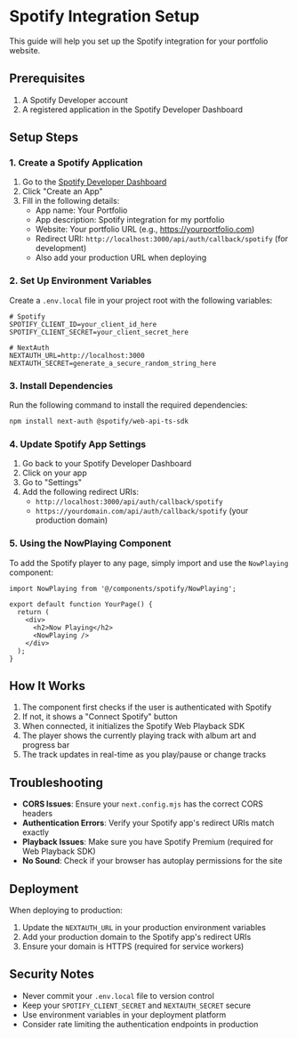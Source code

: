 # Spotify Integration Setup

This guide will help you set up the Spotify integration for your portfolio website.

## Prerequisites

1. A Spotify Developer account
2. A registered application in the Spotify Developer Dashboard

## Setup Steps

### 1. Create a Spotify Application

1. Go to the [Spotify Developer Dashboard](https://developer.spotify.com/dashboard/)
2. Click "Create an App"
3. Fill in the following details:
   - App name: Your Portfolio
   - App description: Spotify integration for my portfolio
   - Website: Your portfolio URL (e.g., https://yourportfolio.com)
   - Redirect URI: `http://localhost:3000/api/auth/callback/spotify` (for development)
   - Also add your production URL when deploying

### 2. Set Up Environment Variables

Create a `.env.local` file in your project root with the following variables:

```env
# Spotify
SPOTIFY_CLIENT_ID=your_client_id_here
SPOTIFY_CLIENT_SECRET=your_client_secret_here

# NextAuth
NEXTAUTH_URL=http://localhost:3000
NEXTAUTH_SECRET=generate_a_secure_random_string_here
```

### 3. Install Dependencies

Run the following command to install the required dependencies:

```bash
npm install next-auth @spotify/web-api-ts-sdk
```

### 4. Update Spotify App Settings

1. Go back to your Spotify Developer Dashboard
2. Click on your app
3. Go to "Settings"
4. Add the following redirect URIs:
   - `http://localhost:3000/api/auth/callback/spotify`
   - `https://yourdomain.com/api/auth/callback/spotify` (your production domain)

### 5. Using the NowPlaying Component

To add the Spotify player to any page, simply import and use the `NowPlaying` component:

```tsx
import NowPlaying from '@/components/spotify/NowPlaying';

export default function YourPage() {
  return (
    <div>
      <h2>Now Playing</h2>
      <NowPlaying />
    </div>
  );
}
```

## How It Works

1. The component first checks if the user is authenticated with Spotify
2. If not, it shows a "Connect Spotify" button
3. When connected, it initializes the Spotify Web Playback SDK
4. The player shows the currently playing track with album art and progress bar
5. The track updates in real-time as you play/pause or change tracks

## Troubleshooting

- **CORS Issues**: Ensure your `next.config.mjs` has the correct CORS headers
- **Authentication Errors**: Verify your Spotify app's redirect URIs match exactly
- **Playback Issues**: Make sure you have Spotify Premium (required for Web Playback SDK)
- **No Sound**: Check if your browser has autoplay permissions for the site

## Deployment

When deploying to production:

1. Update the `NEXTAUTH_URL` in your production environment variables
2. Add your production domain to the Spotify app's redirect URIs
3. Ensure your domain is HTTPS (required for service workers)

## Security Notes

- Never commit your `.env.local` file to version control
- Keep your `SPOTIFY_CLIENT_SECRET` and `NEXTAUTH_SECRET` secure
- Use environment variables in your deployment platform
- Consider rate limiting the authentication endpoints in production
